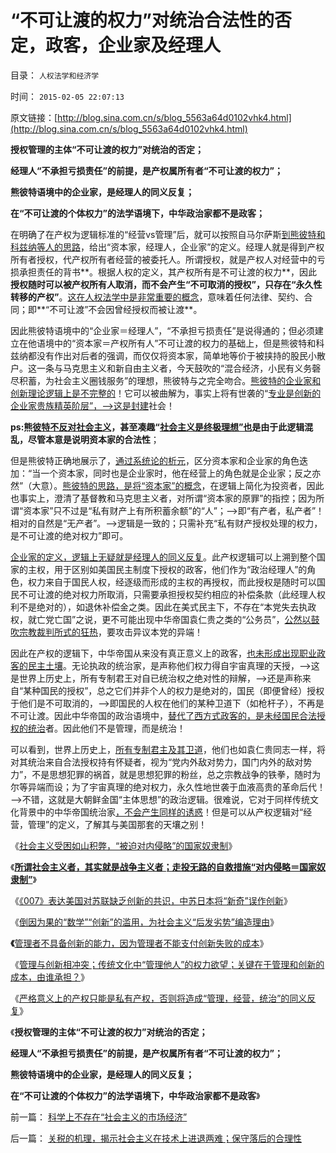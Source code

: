 # “不可让渡的权力”对统治合法性的否定，政客，企业家及经理人

目录： `人权法学和经济学` 

时间： `2015-02-05 22:07:13` 

原文链接：[http://blog.sina.com.cn/s/blog_5563a64d0102vhk4.html](http://blog.sina.com.cn/s/blog_5563a64d0102vhk4.html)

**授权管理的主体“不可让渡的权力”对统治的否定；**

**经理人“不承担亏损责任”的前提，是产权属所有者“不可让渡的权力”；**

**熊彼特语境中的企业家，是经理人的同义反复；**

**在“不可让渡的个体权力”的法学语境下，中华政治家都不是政客；**



在明确了在产权为逻辑标准的“经营vs管理”后，就可以按照自马尔萨斯[到熊彼特和科兹纳等人的思路](../../../2010/1/25/投机是创造社会价值的唯一途径.md)，给出“资本家，经理人，企业家”的定义。经理人就是得到产权所有者授权，代产权所有者经营的被委托人。所谓授权，就是产权人对经营中的亏损承担责任的背书**。根据人权的定义，其产权所有是不可让渡的权力**，因此**授权随时可以被产权所有人取消，而不会产生“不可取消的授权”，只存在“永久性转移的产权”**。[这在人权法学中是非常重要的概念](../../../2010/10/26/冲突“法（ius）”的法律(lex)一律无效.md)，意味着任何法律、契约、合同；即**“不可让渡”不会因曾经授权而被让渡**。

因此熊彼特语境中的“企业家＝经理人”，“不承担亏损责任”是说得通的；但必须建立在他语境中的“资本家＝产权所有人”不可让渡的权力的基础上，但是熊彼特和科兹纳都没有作出对后者的强调，而仅仅将资本家，简单地等价于被挟持的股民小散户。这一条与马克思主义和新自由主义者，今天鼓吹的“混合经济，小民有义务磬尽积蓄，为社会主义圈钱服务”的理想，熊彼特与之完全吻合。[熊彼特的企业家和创新理论逻辑上是不完整的](../../../2014/10/19/企业的本质是资产负债表的金融属性，科斯和熊彼特的错误.md)！它可以被曲解为，事实上将有世袭的“[专业是创新的企业家贵族精英阶层”，——>这是封建](../../../2012/11/10/世界上不存在叫“企业家”的精英新人种.md)社会！

**ps:熊[彼特不反对社会主义](../../../2010/1/7/当中庸成为权威.md)，甚至凑趣“[社会主义是终极理想”也](../../../2011/2/21/熊彼特，一条精滑的鱼.md)是由于此逻辑混乱，尽管本意是说明资本家的合法性**；

但是熊彼特正确地展示了，[通过系统论的析元](../../../2015/1/27/系统论的析元，抽象社会主义“对内侵略＋横财救国”的灾难叠加；.md)，区分资本家和企业家的角色迭加：“当一个资本家，同时也是企业家时，他在经营上的角色就是企业家；反之亦然”（大意）。[熊彼特的思路，是将“资本家”的概念](../../../2015/1/28/颠倒因果的“创新滥用”，为社会主义“优越性”创新理由.md)，在逻辑上简化为投资者，因此也事实上，澄清了基督教和马克思主义者，对所谓“资本家的原罪”的指控；因为所谓“资本家”只不过是“私有财产上有所积蓄余额”的“人”；——>即“有产者，私产者”！相对的自然是“无产者”。——>逻辑是一致的；只需补充“私有财产授权处理的权力，是不可让渡的绝对权力”即可。

[企业家的定义，逻辑上无疑就是经理人的同义反复](../../../2011/1/4/禁止高利贷损害了市场供应能力；腐朽的资本主义？.md)。此产权逻辑可以上溯到整个国家的主权，用于区别如美国民主制度下授权的政客，他们作为“政治经理人”的角色，权力来自于国民人权，经逐级而形成的主权的再授权，而此授权是随时可以国民不可让渡的绝对权力所取消，只需要承担授权契约相应的补偿条款（此经理人权利不是绝对的），如退休补偿金之类。因此在美式民主下，不存在“本党失去执政权，就亡党亡国”之说，更不可能出现中华帝国袁仁贵之类的“公务员”，[公然以鼓吹宗教裁判所式的狂热](../../../2011/8/26/基督教对民主、科学和市场经济的顽强抵抗.md)，要攻击异议本党的异端！

因此在产权的逻辑下，中华帝国从来没有真正意义上的政客，[也未形成出现职业政客的民主土壤](../../../2014/10/22/革命家是统治家，是政治家，但不是政客.md)。无论执政的统治家，是声称他们权力得自宇宙真理的天授，——>这是世界上历史上，所有专制君王对自已统治权之绝对性的辩解，——>还是声称来自“某种国民的授权”，总之它们并非个人的权力是绝对的，国民（即便曾经）授权于他们是不可取消的，——>即国民的人权在他们的某种卫道下（如枪杆子），不再是不可让渡。因此中华帝国的政治语境中，[替代了西方式政客的，是未经国民合法授权的统治](../../../2014/10/21/统治者和统治家，政治家和政客.md)者。因此他们不是管理，而是统治！

可以看到，世界上历史上，[所有专制君主及其卫道](../../../2011/3/11/光荣革命的敌人和治乱循环.md)，他们也如袁仁贵同志一样，将对其统治来自合法授权持有怀疑者，视为“党内外敌对势力，国门内外的敌对势力”，不是思想犯罪的祸首，就是思想犯罪的粉丝，总之宗教战争的铁拳，随时为尔等异端而设；为了宇宙真理的绝对权力，永久性地世袭于血液高贵的革命后代！——>不错，这就是大朝鲜金国“主体思想”的政治逻辑。很难说，它对于同样传统文化背景中的中华帝国统治家[，不会产生同样的诱惑](../../../2010/6/24/支持朝鲜得到了什么？失去了什么？多大的代价？.md)！但是可以从产权逻辑对“经营，管理”的定义，了解其与美国那套的天壤之别！

《[社会主义受困如山积弊，“被迫对内侵略”的国家奴隶制](../../../2015/1/22/社会主义受困如山积弊，“被迫对内侵略”的国家奴隶制；.md)》

《[**所谓社会主义者，其实就是战争主义者；走投无路的自救措施“对内侵略＝国家奴隶制”**](../../../2015/1/24/所谓社会主义者，其实就是战争主义者.md)》

《[《007》表达美国对苏联缺乏创新的共识，中苏日本将“新奇”误作创新](../../../2015/1/26/《007》表达美国对苏联缺乏创新的共识，创新的衡量标准.md)》

《[倒因为果的“数学”“创新”的滥用，为社会主义“后发劣势”编造理由](../../../2015/1/28/颠倒因果的“创新滥用”，为社会主义“优越性”创新理由.md)》

**《**[管理者不具备创新的能力，因为管理者不能支付创新失败的成本](../../../2015/1/30/管理者必定不具备创新的能力,及“创新”的定义.md)》

《[管理与创新相冲突；传统文化中“管理他人”的权力欲望；关键在于管理和创新的成本，由谁承担？](../../../2015/2/1/管理与创新相冲突；传统阿Q精神对“管理他人”的权力偏好.md)》

《[严格意义上的产权只能是私有产权，否则将造成“管理，经营，统治”的同义反复](../../../2015/2/3/以产权为逻辑标准的“经营，管理，统治”的分别定义.md)》

《**授权管理的主体“不可让渡的权力”对统治的否定；**

**经理人“不承担亏损责任”的前提，是产权属所有者“不可让渡的权力”；**

**熊彼特语境中的企业家，是经理人的同义反复；**

**在“不可让渡的个体权力”的法学语境下，中华政治家都不是政客**》

前一篇： [科学上不存在“社会主义的市场经济”](../../../2015/2/13/科学上不存在“社会主义的市场经济”.md)

后一篇： [关税的机理，揭示社会主义在技术上进退两难；保守落后的合理性](../../../2015/2/4/关税的机理，揭示社会主义在技术上进退两难；保守落后的合理性.md)

